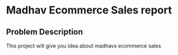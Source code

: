 # Madhav Ecommerce Sales report

## Problem Description 
This project will give you idea about madhavs ecommerce sales

